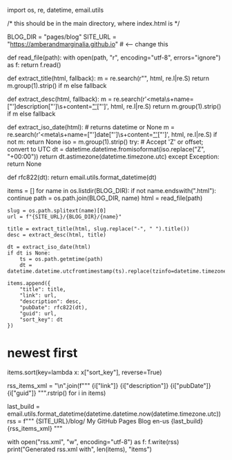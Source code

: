 import os, re, datetime, email.utils

/* this should be in the main directory, where index.html is */

BLOG_DIR = "pages/blog"
SITE_URL = "https://amberandmarginalia.github.io"  # <-- change this

def read_file(path):
    with open(path, "r", encoding="utf-8", errors="ignore") as f:
        return f.read()

def extract_title(html, fallback):
    m = re.search(r"<title>(.*?)</title>", html, re.I|re.S)
    return m.group(1).strip() if m else fallback

def extract_desc(html, fallback):
    m = re.search(r'<meta\s+name=["\']description["\']\s+content=["\'](.*?)["\']', html, re.I|re.S)
    return m.group(1).strip() if m else fallback

def extract_iso_date(html):
    # returns datetime or None
    m = re.search(r'<meta\s+name=["\']date["\']\s+content=["\'](.*?)["\']', html, re.I|re.S)
    if not m: return None
    iso = m.group(1).strip()
    try:
        # Accept 'Z' or offset; convert to UTC
        dt = datetime.datetime.fromisoformat(iso.replace("Z", "+00:00"))
        return dt.astimezone(datetime.timezone.utc)
    except Exception:
        return None

def rfc822(dt):
    return email.utils.format_datetime(dt)

items = []
for name in os.listdir(BLOG_DIR):
    if not name.endswith(".html"): continue
    path = os.path.join(BLOG_DIR, name)
    html = read_file(path)

    slug = os.path.splitext(name)[0]
    url = f"{SITE_URL}/{BLOG_DIR}/{name}"

    title = extract_title(html, slug.replace("-", " ").title())
    desc = extract_desc(html, title)

    dt = extract_iso_date(html)
    if dt is None:
        ts = os.path.getmtime(path)
        dt = datetime.datetime.utcfromtimestamp(ts).replace(tzinfo=datetime.timezone.utc)

    items.append({
        "title": title,
        "link": url,
        "description": desc,
        "pubDate": rfc822(dt),
        "guid": url,
        "sort_key": dt
    })

# newest first
items.sort(key=lambda x: x["sort_key"], reverse=True)

rss_items_xml = "\n".join(f"""
  <item>
    <title>{i["title"]}</title>
    <link>{i["link"]}</link>
    <description>{i["description"]}</description>
    <pubDate>{i["pubDate"]}</pubDate>
    <guid>{i["guid"]}</guid>
  </item>""".rstrip() for i in items)

last_build = email.utils.format_datetime(datetime.datetime.now(datetime.timezone.utc))
rss = f"""<?xml version="1.0" encoding="UTF-8" ?>
<rss version="2.0">
  <channel>
    <title>Your Blog</title>
    <link>{SITE_URL}/blog/</link>
    <description>My GitHub Pages Blog</description>
    <language>en-us</language>
    <lastBuildDate>{last_build}</lastBuildDate>
{rss_items_xml}
  </channel>
</rss>
"""

with open("rss.xml", "w", encoding="utf-8") as f:
    f.write(rss)
print("Generated rss.xml with", len(items), "items")
